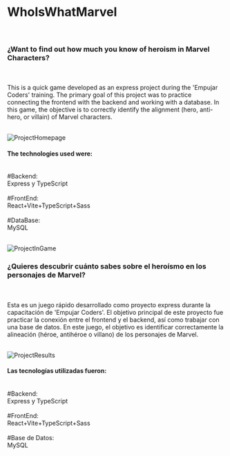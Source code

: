 # WhoIsWhatMarvel
<br/>
<h3>¿Want to find out how much you know of heroism in Marvel Characters?</h3>
<br/>
<br/>
This is a quick game developed as an express project during the 'Empujar Coders' training. The primary goal of this project was to practice connecting the frontend with the backend and working with a database. In this game, the objective is to correctly identify the alignment (hero, anti-hero, or villain) of Marvel characters.
<br/>
<br/>

![ProjectHomepage](https://github.com/KateClysm/WhoIsWhatMarvel/assets/109751647/ad82a704-2427-428a-b64c-11a153124be7)

<h4>The technologies used were:</h4>
<br/>
#Backend:
<br/>
Express y TypeScript
<br/>
<br/>
#FrontEnd:
<br/>
React+Vite+TypeScript+Sass
<br/>
<br/>
#DataBase:
<br/>
MySQL
<br/>
<br/>

![ProjectInGame](https://github.com/KateClysm/WhoIsWhatMarvel/assets/109751647/76c5aec5-388a-4a5f-9e06-a3f59c70031a)

<h3>¿Quieres descubrir cuánto sabes sobre el heroísmo en los personajes de Marvel?</h3>
<br/>
<br/>
Esta es un juego rápido desarrollado como proyecto express durante la capacitación de 'Empujar Coders'. El objetivo principal de este proyecto fue practicar la conexión entre el frontend y el backend, así como trabajar con una base de datos. En este juego, el objetivo es identificar correctamente la alineación (héroe, antihéroe o villano) de los personajes de Marvel.
<br/>
<br/>

![ProjectResults](https://github.com/KateClysm/WhoIsWhatMarvel/assets/109751647/9cf30c4d-503b-4b04-b116-6c1ee11d4f54)

<h4>Las tecnologías utilizadas fueron:</h4>
<br/>
#Backend:
<br/>
Express y TypeScript
<br/>
<br/>
#FrontEnd:
<br/>
React+Vite+TypeScript+Sass
<br/>
<br/>
#Base de Datos:
<br/>
MySQL
